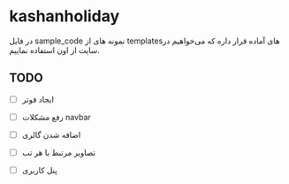 # kashanholiday


در فایل sample_code نمونه های از templates‌های آماده قرار داره که می‌خواهیم در سایت از اون استفاده نماییم.


## TODO
- [ ] ایجاد فوتر 
- [ ] رفع مشکلات  navbar
- [ ] اضافه شدن  گالری 
- [ ] تصاویر مرتبط با  هر تب 
- [ ] پنل کاربری

